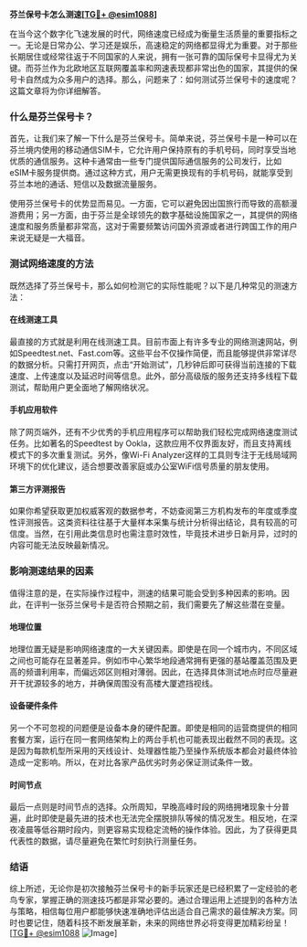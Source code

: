 **芬兰保号卡怎么测速[[TG💪+ @esim1088](https://t.me/s/esim1088)]**

在当今这个数字化飞速发展的时代，网络速度已经成为衡量生活质量的重要指标之一。无论是日常办公、学习还是娱乐，高速稳定的网络都显得尤为重要。对于那些长期居住或经常往返于不同国家的人来说，拥有一张可靠的国际保号卡显得尤为关键。而芬兰作为北欧地区互联网覆盖率和网速表现都非常出色的国家，其提供的保号卡自然成为众多用户的选择。那么，问题来了：如何测试芬兰保号卡的速度呢？这篇文章将为你详细解答。

### 什么是芬兰保号卡？

首先，让我们来了解一下什么是芬兰保号卡。简单来说，芬兰保号卡是一种可以在芬兰境内使用的移动通信SIM卡，它允许用户保持原有的手机号码，同时享受当地优质的通信服务。这种卡通常由一些专门提供国际通信服务的公司发行，比如eSIM卡服务提供商。通过这种方式，用户无需更换现有的手机号码，就能享受到芬兰本地的通话、短信以及数据流量服务。

使用芬兰保号卡的优势显而易见。一方面，它可以避免因出国旅行而导致的高额漫游费用；另一方面，由于芬兰是全球领先的数字基础设施国家之一，其提供的网络速度和服务质量都非常高，这对于需要频繁访问国外资源或者进行跨国工作的用户来说无疑是一大福音。

### 测试网络速度的方法

既然选择了芬兰保号卡，那么如何检测它的实际性能呢？以下是几种常见的测速方法：

#### 在线测速工具

最直接的方式就是利用在线测速工具。目前市面上有许多专业的网络测速网站，例如Speedtest.net、Fast.com等。这些平台不仅操作简便，而且能够提供非常详尽的数据分析。只需打开网页，点击“开始测试”，几秒钟后即可获得当前连接的下载速度、上传速度以及延迟时间等信息。此外，部分高级版的服务还支持多线程下载测试，帮助用户更全面地了解网络状况。

#### 手机应用软件

除了网页端外，还有不少优秀的手机应用程序可以帮助我们轻松完成网络速度测试任务。比如著名的Speedtest by Ookla，这款应用不仅界面友好，而且支持离线模式下的多次重复测试。另外，像Wi-Fi Analyzer这样的工具则专注于无线局域网环境下的优化建议，适合想要改善家庭或办公室WiFi信号质量的朋友使用。

#### 第三方评测报告

如果你希望获取更加权威客观的数据参考，不妨查阅第三方机构发布的年度或季度性评测报告。这类资料往往基于大量样本采集与统计分析得出结论，具有较高的可信度。当然，在引用此类信息时也需注意时效性，毕竟技术进步日新月异，过时的内容可能无法反映最新情况。

### 影响测速结果的因素

值得注意的是，在实际操作过程中，测速的结果可能会受到多种因素的影响。因此，在评判一张芬兰保号卡是否符合预期之前，我们需要先了解这些潜在变量。

#### 地理位置

地理位置无疑是影响网络速度的一大关键因素。即使是在同一个城市内，不同区域之间也可能存在显著差异。例如市中心繁华地段通常拥有更强的基站覆盖范围及更高的频谱利用率，而偏远郊区则相对薄弱。因此，在选择具体测试地点时应尽量避开干扰源较多的地方，并确保周围没有高楼大厦遮挡视线。

#### 设备硬件条件

另一个不可忽视的问题便是设备本身的硬件配置。即使是相同的运营商提供的相同套餐方案，运行在同一套网络架构上的两台手机也可能表现出截然不同的表现。这是因为每款机型所采用的天线设计、处理器性能乃至操作系统版本都会对最终体验造成一定影响。所以，在对比各家产品优劣时务必保证测试条件一致。

#### 时间节点

最后一点则是时间节点的选择。众所周知，早晚高峰时段的网络拥堵现象十分普遍，此时即使是最先进的技术也无法完全摆脱排队等候的情况发生。相反地，在深夜凌晨等低谷期时段内，则更容易实现稳定流畅的操作体验。因此，为了获得更具代表性的数据，请尽量避免在繁忙时刻执行测量任务。

### 结语

综上所述，无论你是初次接触芬兰保号卡的新手玩家还是已经积累了一定经验的老鸟专家，掌握正确的测速技巧都是非常必要的。通过合理运用上述提到的各种方法与策略，相信每位用户都能够快速准确地评估出适合自己需求的最佳解决方案。同时也要记住，随着科技不断发展革新，未来的网络世界必将变得更加精彩纷呈！[[TG💪+ @esim1088](https://t.me/s/esim1088) ![Image](https://i.postimg.cc/4NQfJmqS/Snipaste-2025-05-13-00-14-12.png)]